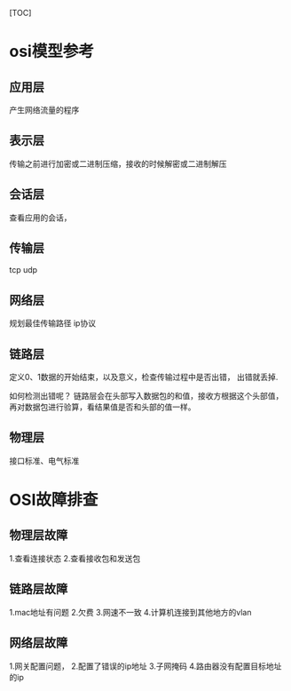 [TOC]
# osi模型参考
## 应用层
产生网络流量的程序

## 表示层
传输之前进行加密或二进制压缩，接收的时候解密或二进制解压

## 会话层
查看应用的会话，

## 传输层
tcp udp
## 网络层
规划最佳传输路径 ip协议
## 链路层
定义0、1数据的开始结束，以及意义，检查传输过程中是否出错，
出错就丢掉.

如何检测出错呢？
链路层会在头部写入数据包的和值，接收方根据这个头部值，再对数据包进行验算，看结果值是否和头部的值一样。
## 物理层
接口标准、电气标准

# OSI故障排查
## 物理层故障
1.查看连接状态
2.查看接收包和发送包

## 链路层故障
1.mac地址有问题 
2.欠费
3.网速不一致
4.计算机连接到其他地方的vlan

## 网络层故障
1.网关配置问题，
2.配置了错误的ip地址
3.子网掩码
4.路由器没有配置目标地址的ip